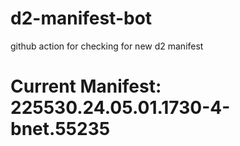# d2-manifest-bot
github action for checking for new d2 manifest

# Current Manifest: 225530.24.05.01.1730-4-bnet.55235
